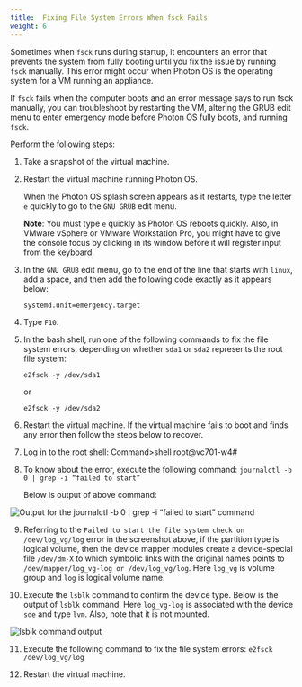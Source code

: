 ```yaml
---
title:  Fixing File System Errors When fsck Fails
weight: 6
---
```


Sometimes when `fsck` runs during startup, it encounters an error that prevents the system from fully booting until you fix the issue by running `fsck` manually. This error might occur when Photon OS is the operating system for a VM running an appliance. 

If `fsck` fails when the computer boots and an error message says to run fsck manually, you can troubleshoot by restarting the VM, altering the GRUB edit menu to enter emergency mode before Photon OS fully boots, and running `fsck`.

Perform the following steps:

1. Take a snapshot of the virtual machine. 

1. Restart the virtual machine running Photon OS. 

    When the Photon OS splash screen appears as it restarts, type the letter `e` quickly to go to the `GNU GRUB` edit menu. 
    
    **Note**: You must type `e` quickly as Photon OS reboots quickly. Also, in VMware vSphere or VMware Workstation Pro, you might have to give the console focus by clicking in its window before it will register input from the keyboard. 

1. In the `GNU GRUB` edit menu, go to the end of the line that starts with `linux`, add a space, and then add the following code exactly as it appears below:

	`systemd.unit=emergency.target`

1. Type `F10`.

1. In the bash shell, run one of the following commands to fix the file system errors, depending on whether `sda1` or `sda2` represents the root file system: 

   	`e2fsck -y /dev/sda1`
   
   	or
   
   	`e2fsck -y /dev/sda2`

1. Restart the virtual machine.
	If the virtual machine fails to boot and finds any error then follow the steps below to recover.
7.  Log in to the root shell:
	Command>shell
    root@vc701-w4#
8. To know about the error, execute the following command:
	`journalctl -b 0 | grep -i “failed to start”`
	
	Below is output of above command:
	
![Output for the journalctl -b 0 | grep -i “failed to start” command](./images/fsck-fails.png)

9. Referring to the `Failed to start the file system check on /dev/log_vg/log` error in the screenshot above, if the partition type is logical volume, then the device mapper modules create a device-special file `/dev/dm-X` to which symbolic links with the original names points to `/dev/mapper/log_vg-log or /dev/log_vg/log`. Here `log_vg` is volume group and `log` is logical volume name.

10. Execute the `lsblk` command to confirm the device type.
	Below is the output of `lsblk` command. Here `log_vg-log` is associated with the device `sde` and type `lvm`. Also, note that it is not mounted.

![lsblk command output](./images/lsblk-command.png)

11. Execute the following command to fix the file system errors:
	`e2fsck /dev/log_vg/log`

12. Restart the virtual machine.
